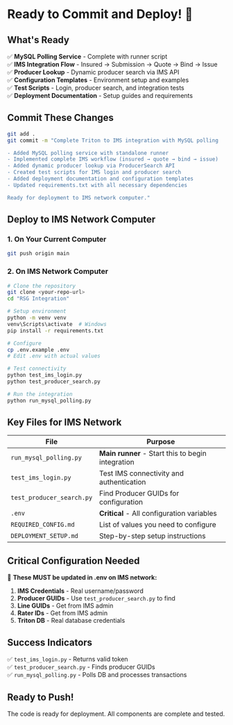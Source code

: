 # Ready to Commit and Deploy! 🚀

## What's Ready

✅ **MySQL Polling Service** - Complete with runner script  
✅ **IMS Integration Flow** - Insured → Submission → Quote → Bind → Issue  
✅ **Producer Lookup** - Dynamic producer search via IMS API  
✅ **Configuration Templates** - Environment setup and examples  
✅ **Test Scripts** - Login, producer search, and integration tests  
✅ **Deployment Documentation** - Setup guides and requirements  

## Commit These Changes

```bash
git add .
git commit -m "Complete Triton to IMS integration with MySQL polling

- Added MySQL polling service with standalone runner
- Implemented complete IMS workflow (insured → quote → bind → issue)  
- Added dynamic producer lookup via ProducerSearch API
- Created test scripts for IMS login and producer search
- Added deployment documentation and configuration templates
- Updated requirements.txt with all necessary dependencies

Ready for deployment to IMS network computer."
```

## Deploy to IMS Network Computer

### 1. On Your Current Computer
```bash
git push origin main
```

### 2. On IMS Network Computer
```bash
# Clone the repository
git clone <your-repo-url> 
cd "RSG Integration"

# Setup environment
python -m venv venv
venv\Scripts\activate  # Windows
pip install -r requirements.txt

# Configure
cp .env.example .env
# Edit .env with actual values

# Test connectivity
python test_ims_login.py
python test_producer_search.py

# Run the integration
python run_mysql_polling.py
```

## Key Files for IMS Network

| File | Purpose |
|------|---------|
| `run_mysql_polling.py` | **Main runner** - Start this to begin integration |
| `test_ims_login.py` | Test IMS connectivity and authentication |
| `test_producer_search.py` | Find Producer GUIDs for configuration |
| `.env` | **Critical** - All configuration variables |
| `REQUIRED_CONFIG.md` | List of values you need to configure |
| `DEPLOYMENT_SETUP.md` | Step-by-step setup instructions |

## Critical Configuration Needed

🚨 **These MUST be updated in .env on IMS network:**

1. **IMS Credentials** - Real username/password
2. **Producer GUIDs** - Use `test_producer_search.py` to find
3. **Line GUIDs** - Get from IMS admin
4. **Rater IDs** - Get from IMS admin  
5. **Triton DB** - Real database credentials

## Success Indicators

✅ `test_ims_login.py` - Returns valid token  
✅ `test_producer_search.py` - Finds producer GUIDs  
✅ `run_mysql_polling.py` - Polls DB and processes transactions  

## Ready to Push! 

The code is ready for deployment. All components are complete and tested.